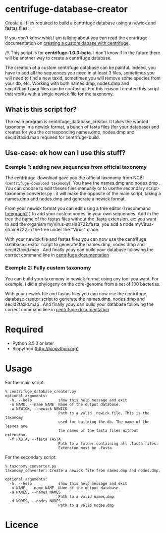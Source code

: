# centrifuge-database-creator
Create all files required to build a centrifuge database using a newick and fastas files.

If you don't know what I am talking about you can read the centrifuge documentation on [creating a custom dabase with centrifuge](https://ccb.jhu.edu/software/centrifuge/manual.shtml#custom-database).

/!\ This script is for **centrifuge-1.0.3-beta**. I don't know if in the future there will be another way to create a centrifuge database.

The creation of a custom centrifuge database can be painful. Indeed, you have to add all the sequences you need in at least 3  files, sometimes you will need to find a new taxid, sometimes you will remove some species from your db, etc. Working with both names.dmp, nodes.dmp and seqid2taxid.map files can be confusing. For this reason I created this script that works with a single newick file for the taxonomy.

## What is this script for?

The main program is centrifuge_database_creator. It takes the wanted taxonomy in a newick format, a bunch of fasta files (for your database) and creates for you the corresponding names.dmp, nodes.dmp and seqid2taxid.map required for centrifuge-build.

## Use-case: ok how can I use this stuff?

### Exemple 1: adding new sequences from official taxonomy

The centrifuge-download gave you the official taxonomy from NCBI (`centrifuge-download taxonomy`). You have the names.dmp and nodes.dmp . You can choose to edit theses files manually or to usethe secondary script-taxonomy converter.py : it will make the opposite of the main script, taking a names.dmp and nodes.dmp and generate a newick format.

From your newick format you can edit using a tree editor (I recommand [treegraph2](http://treegraph.bioinfweb.info/) ) to add your custom nodes, ie your own sequences. Add in the tree the name of the fastas files without the .fasta extension.
ex: you want to add the organism myVirus-strainB722.fasta, you add a node myVirus-strainB722 in the tree under the "Virus" clade.

With your newick file and fastas files you can now use the centrifuge database creator script to generate the names.dmp, nodes.dmp and seqid2taxid.map .
And finally youy can build your database following the correct command line in [centrifuge documentation](https://ccb.jhu.edu/software/centrifuge/manual.shtml#custom-database)

### Exemple 2: Fully custom taxonomy

You can build your taxonomy in newick format using any tool you want. For exemple, I did a phylogeny on the core-genome from a set of 100 bacterias.

With your newick file and fastas files you can now use the centrifuge database creator script to generate the names.dmp, nodes.dmp and seqid2taxid.map .
And finally youy can build your database following the correct command line in [centrifuge documentation](https://ccb.jhu.edu/software/centrifuge/manual.shtml#custom-database)

# Required
* Python 3.5.3 or later
* Biopython (http://biopython.org)


# Usage

For the main script:

```
% centrifuge_database_creator.py
optional arguments:
  -h, --help            show this help message and exit
  -n NAME, --name NAME  Name of the output database.
  -w NEWICK, --newick NEWICK
                        Path to a valid .newick file. This is the taxonomy
                        used for building the db. The name of the leaves are
                        the names of the fasta files without extension.
  -f FASTA, --fasta FASTA
                        Path to a folder containing all .fasta files.
                        Extension must be .fasta
```

For the secondary script:

```
% taxonomy_converter.py
taxonomy_converter: Create a newick file from names.dmp and nodes.dmp.

optional arguments:
  -h, --help            show this help message and exit
  -n NAME, --name NAME  Name of the output database.
  -a NAMES, --names NAMES
                        Path to a valid names.dmp
  -d NODES, --nodes NODES
                        Path to a valid nodes.dmp
```



# Licence
